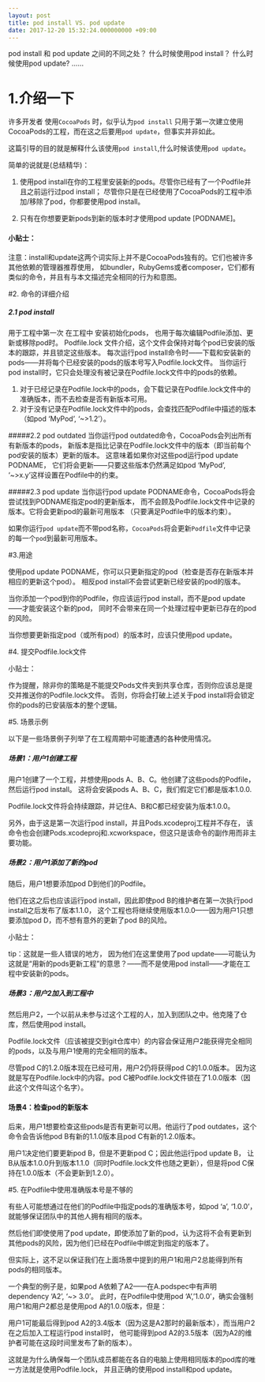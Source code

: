 ```yaml
---
layout: post
title: pod install VS. pod update
date: 2017-12-20 15:32:24.000000000 +09:00
---
```


pod install 和 pod update 之间的不同之处？
什么时候使用pod install？
什么时候使用pod update?
......

#  1.介绍一下
许多开发者 使用`CocoaPods` 时，似乎认为`pod install` 只用于第一次建立使用CocoaPods的工程，而在这之后要用`pod update`，但事实并非如此。

这篇引导的目的就是解释什么该使用`pod install`,什么时候该使用`pod update`。

简单的说就是(总结精华)：
1.  使用pod install在你的工程里安装新的pods。尽管你已经有了一个Podfile并且之前运行过pod install；
尽管你只是在已经使用了CocoaPods的工程中添加/移除了pod，你都要使用pod install。

2.  只有在你想要更新pods到新的版本时才使用pod update [PODNAME]。

#### 小贴士：
注意：install和update这两个词实际上并不是CocoaPods独有的。它们也被许多其他依赖的管理器推荐使用，
如bundler，RubyGems或者composer，它们都有类似的命令，并且有与本文描述完全相同的行为和意图。


#2. 命令的详细介绍
##### 2.1 pod install
用于工程中第一次 在工程中 安装初始化pods， 也用于每次编辑Podfile添加、更新或移除pod时。
Podfile.lock 文件介绍，这个文件会保持对每个pod已安装的版本的跟踪，并且锁定这些版本。
每次运行pod install命令时——下载和安装新的pods——并将每个已经安装的pods的版本号写入Podfile.lock文件。
当你运行pod install时，它只会处理没有被记录在Podfile.lock文件中的pods的依赖。

1.  对于已经记录在Podfile.lock中的pods，会下载记录在Podfile.lock文件中的准确版本，而不去检查是否有新版本可用。
2.  对于没有记录在Podfile.lock文件中的pods，会查找匹配Podfile中描述的版本（如pod ‘MyPod’, ‘~>1.2’）。


#####2.2 pod outdated
当你运行pod outdated命令，CocoaPods会列出所有有新版本的pods，
新版本是指比记录在Podfile.lock文件中的版本（即当前每个pod安装的版本）更新的版本。
这意味着如果你对这些pod运行pod update PODNAME，
它们将会更新——只要这些版本仍然满足如pod ‘MyPod’, ‘~>x.y’这样设置在Podfile中的约束。

#####2.3 pod update
当你运行pod update PODNAME命令，CocoaPods将会尝试找到PODNAME指定pod的更新版本，
而不会顾及Podfile.lock文件中记录的版本。它将会更新pod的最新可用版本
（只要满足Podfile中的版本约束）。


如果你运行`pod update`而不带pod名称，`CocoaPods`将会更新`Podfile`文件中记录的每一个`pod`到最新可用版本。


#3.用途

使用pod update PODNAME，你可以只更新指定的pod（检查是否存在新版本并相应的更新这个pod）。
相反pod install不会尝试更新已经安装的pod的版本。

当你添加一个pod到你的Podfile，你应该运行pod install，而不是pod update——才能安装这个新的pod，
同时不会带来在同一个处理过程中更新已存在的pod的风险。

当你想要更新指定pod（或所有pod）的版本时，应该只使用pod update。


#4. 提交Podfile.lock文件

小贴士：

作为提醒，除非你的策略是不能提交Pods文件夹到共享仓库，否则你应该总是提交并推送你的Podfile.lock文件。
否则，你将会打破上述关于pod install将会锁定你的pods的已安装版本的整个逻辑。


#5. 场景示例

以下是一些场景例子列举了在工程周期中可能遭遇的各种使用情况。


##### 场景1：用户1创建工程

用户1创建了一个工程，并想使用pods A、B、C。他创建了这些pods的Podfile，然后运行pod install。
这将会安装pods A、B、C，我们假定它们都是版本1.0.0.

Podfile.lock文件将会持续跟踪，并记住A、B和C都已经安装为版本1.0.0。

另外，由于这是第一次运行pod install，并且Pods.xcodeproj工程并不存在，
该命令也会创建Pods.xcodeproj和.xcworkspace，但这只是该命令的副作用而非主要功能。

##### 场景2：用户1添加了新的pod

随后，用户1想要添加pod D到他们的Podfile。

他们在这之后也应该运行pod install，因此即使pod B的维护者在第一次执行pod install之后发布了版本1.1.0，
这个工程也将继续使用版本1.0.0——因为用户1只想要添加pod D，而不想有意外的更新了pod B的风险。


小贴士：

tip：这就是一些人错误的地方，
因为他们在这里使用了pod update——可能认为这就是“用新的pods更新工程”的意思？——而不是使用pod install——才能在工程中安装新的pods。

##### 场景3：用户2加入到工程中

然后用户2，一个以前从未参与过这个工程的人，加入到团队之中。他克隆了仓库，然后使用pod install。

Podfile.lock文件（应该被提交到git仓库中）的内容会保证用户2能获得完全相同的pods，以及与用户1使用的完全相同的版本。

尽管pod C的1.2.0版本现在已经可用，用户2仍将获得pod C的1.0.0版本。
因为这就是写在Podfile.lock中的内容。pod C被Podfile.lock文件锁在了1.0.0版本（因此这个文件叫这个名字）。


#### 场景4：检查pod的新版本

后来，用户1想要检查这些pods是否有更新可以用。他运行了pod outdates，这个命令会告诉他pod B有新的1.1.0版本且pod C有新的1.2.0版本。

用户1决定他们要更新pod B，但是不更新pod C；因此他运行pod update B，
让B从版本1.0.0升到版本1.1.0（同时Podfile.lock文件也随之更新），但是将pod C保持在1.0.0版本（不会更新到1.2.0）。


#5. 在Podfile中使用准确版本号是不够的

有些人可能想通过在他们的Podfile中指定pods的准确版本号，如pod ‘a’, ‘1.0.0’，就能够保证团队中的其他人拥有相同的版本。

然后他们即使使用了pod update，即使添加了新的pod，认为这将不会有更新到其他pods的风险，因为他们已经在Podfile中绑定到指定的版本了。

但实际上，这不足以保证我们在上面场景中提到的用户1和用户2总能得到所有pods的相同版本。

一个典型的例子是，如果pod A依赖了A2——在A.podspec中有声明dependency ‘A2’, ‘~> 3.0’。
此时，在Podfile中使用pod ‘A’,’1.0.0’，确实会强制用户1和用户2都总是使用pod A的1.0.0版本，但是：

用户1可能最后得到pod A2的3.4版本（因为这是A2那时的最新版本），而当用户2在之后加入工程运行pod install时，
他可能得到pod A2的3.5版本（因为A2的维护者可能在这段时间里发布了新的版本）。

这就是为什么确保每一个团队成员都能在各自的电脑上使用相同版本的pod库的唯一方法就是使用Podfile.lock，
并且正确的使用pod install和pod update。

